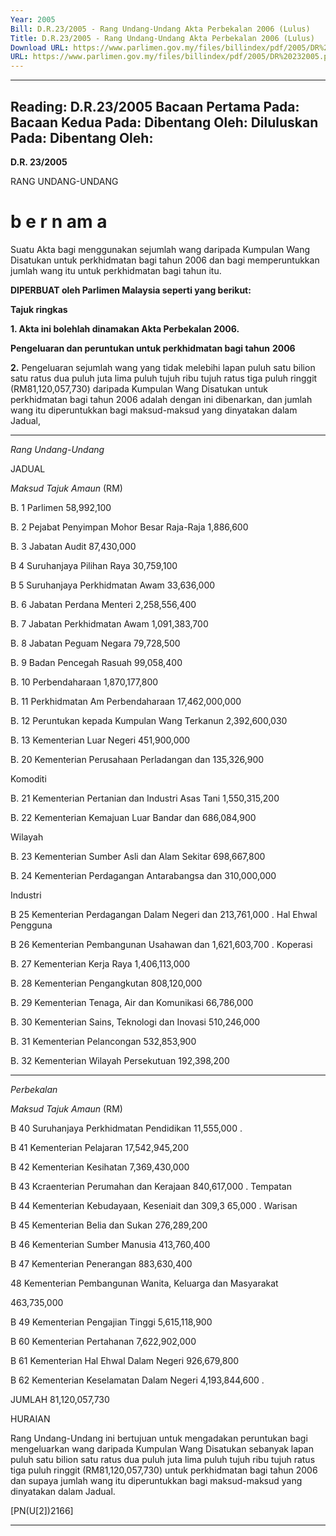 ```yaml
---
Year: 2005
Bill: D.R.23/2005 - Rang Undang-Undang Akta Perbekalan 2006 (Lulus)
Title: D.R.23/2005 - Rang Undang-Undang Akta Perbekalan 2006 (Lulus)
Download URL: https://www.parlimen.gov.my/files/billindex/pdf/2005/DR%20232005.pdf
URL: https://www.parlimen.gov.my/files/billindex/pdf/2005/DR%20232005.pdf
---
```

---
Reading:
D.R.23/2005
Bacaan Pertama Pada:
Bacaan Kedua Pada:
Dibentang Oleh:
Diluluskan Pada:
Dibentang Oleh:
---

**D.R. 23/2005**

RANG UNDANG-UNDANG

# b e r n am a

Suatu Akta bagi menggunakan sejumlah wang daripada Kumpulan
Wang Disatukan untuk perkhidmatan bagi tahun 2006 dan bagi
memperuntukkan jumlah wang itu untuk perkhidmatan bagi tahun
itu.

**DIPERBUAT oleh Parlimen Malaysia seperti yang berikut:**

**Tajuk ringkas**

**1.  Akta ini bolehlah dinamakan Akta Perbekalan 2006.**

**Pengeluaran dan peruntukan untuk perkhidmatan bagi tahun**
**2006**

**2.** Pengeluaran sejumlah wang yang tidak melebihi lapan puluh
satu bilion satu ratus dua puluh juta lima puluh tujuh ribu tujuh ratus
tiga puluh ringgit (RM81,120,057,730) daripada Kumpulan Wang
Disatukan untuk perkhidmatan bagi tahun 2006 adalah dengan ini
dibenarkan, dan jumlah wang itu diperuntukkan bagi maksud-maksud
yang dinyatakan dalam Jadual,


-----

_Rang Undang-Undang_

JADUAL

_Maksud_ _Tajuk_ _Amaun_
(RM)

B. 1 Parlimen 58,992,100

B. 2 Pejabat Penyimpan Mohor Besar Raja-Raja 1,886,600

B. 3 Jabatan Audit 87,430,000

B 4 Suruhanjaya Pilihan Raya 30,759,100

B 5 Suruhanjaya Perkhidmatan Awam 33,636,000

B. 6 Jabatan Perdana Menteri 2,258,556,400

B. 7 Jabatan Perkhidmatan Awam 1,091,383,700

B. 8 Jabatan Peguam Negara 79,728,500

B. 9 Badan Pencegah Rasuah 99,058,400

B. 10 Perbendaharaan 1,870,177,800

B. 11 Perkhidmatan Am Perbendaharaan 17,462,000,000

B. 12 Peruntukan kepada Kumpulan Wang Terkanun 2,392,600,030

B. 13 Kementerian Luar Negeri 451,900,000

B. 20 Kementerian Perusahaan Perladangan dan 135,326,900

Komoditi

B. 21 Kementerian Pertanian dan Industri Asas Tani 1,550,315,200

B. 22 Kementerian Kemajuan Luar Bandar dan 686,084,900

Wilayah

B. 23 Kementerian Sumber Asli dan Alam Sekitar 698,667,800

B. 24 Kementerian Perdagangan Antarabangsa dan 310,000,000

Industri

B 25 Kementerian Perdagangan Dalam Negeri dan 213,761,000
. Hal Ehwal Pengguna

B 26 Kementerian Pembangunan Usahawan dan 1,621,603,700
. Koperasi

B. 27 Kementerian Kerja Raya 1,406,113,000

B. 28 Kementerian Pengangkutan 808,120,000

B. 29 Kementerian Tenaga, Air dan Komunikasi 66,786,000

B. 30 Kementerian Sains, Teknologi dan Inovasi 510,246,000

B. 31 Kementerian Pelancongan 532,853,900

B. 32 Kementerian Wilayah Persekutuan 192,398,200


-----

_Perbekalan_

_Maksud_ _Tajuk_ _Amaun_
(RM)

B 40 Suruhanjaya Perkhidmatan Pendidikan 11,555,000
.

B 41 Kementerian Pelajaran 17,542,945,200

B 42 Kementerian Kesihatan 7,369,430,000

B 43 Kcraenterian Perumahan dan Kerajaan 840,617,000
. Tempatan

B 44 Kementerian Kebudayaan, Keseniait dan 309,3 65,000
. Warisan

B 45 Kementerian Belia dan Sukan 276,289,200

B 46 Kementerian Sumber Manusia 413,760,400

B 47 Kementerian Penerangan 883,630,400


48 Kementerian Pembangunan Wanita, Keluarga
dan Masyarakat


463,735,000


B 49 Kementerian Pengajian Tinggi 5,615,118,900

B 60 Kementerian Pertahanan 7,622,902,000

B 61 Kementerian Hal Ehwal Dalam Negeri 926,679,800

B 62 Kementerian Keselamatan Dalam Negeri 4,193,844,600
.

JUMLAH 81,120,057,730

HURAIAN

Rang Undang-Undang ini bertujuan untuk mengadakan peruntukan bagi
mengeluarkan wang daripada Kumpulan Wang Disatukan sebanyak lapan puluh
satu bilion satu ratus dua puluh juta lima puluh tujuh ribu tujuh ratus tiga puluh
ringgit (RM81,120,057,730) untuk perkhidmatan bagi tahun 2006 dan supaya
jumlah wang itu diperuntukkan bagi maksud-maksud yang dinyatakan dalam
Jadual.

[PN(U[2])2166]


-----

